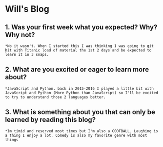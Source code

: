 # Will's Blog

## 1. Was your first week what you expected? Why? Why not?
    *No it wasn't. When I started this I was thinking I was going to git hit with Titanic load of material the 1st 2 days and be expected to learn it in 3 snaps.

## 2. What are you excited or eager to learn more about?
    *JavaScript and Python. back in 2015-2016 I played a little bit with JavaScript and Python (More Python than JavaScript) so I'll be excited to try to understand those 2 languages better.

## 3. What is something about you that can only be learned by reading this blog?
    *Im timid and reserved most times but I'm also a GOOFBALL. Laughing is a thing I enjoy a lot. Comedy is also my favorite genre with most things